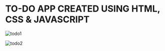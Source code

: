 # TO-DO APP CREATED USING HTML, CSS & JAVASCRIPT


![todo1](https://github.com/anuragk27/ToDo/assets/95006508/d52683db-cfd9-4fb7-8d5b-be3cf4f2fb25)

![todo2](https://github.com/anuragk27/ToDo/assets/95006508/71b9bfe9-431b-43a7-a1cd-88a36efc3db7)
